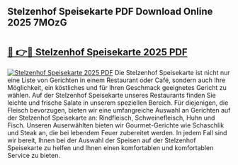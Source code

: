 ## Stelzenhof Speisekarte PDF Download Online 2025 7MOzG

# <h2><a href="http://gc6n50.nevu.top/?p=Stelzenhof+Speisekarte">🔗 👉🔴 Stelzenhof Speisekarte 2025 PDF</a></h2>

[![Stelzenhof Speisekarte 2025 PDF](https://i.imgur.com/dBaPXMq.png)](http://gc6n50.nevu.top/?p=Stelzenhof+Speisekarte)
Die Stelzenhof Speisekarte ist nicht nur eine Liste von Gerichten in einem Restaurant oder Café, sondern auch Ihre Möglichkeit, ein köstliches und für Ihren Geschmack geeignetes Gericht zu wählen. Auf der Stelzenhof Speisekarte unseres Restaurants finden Sie leichte und frische Salate in unserem speziellen Bereich. Für diejenigen, die Fleisch bevorzugen, bieten wir eine umfangreiche Auswahl an Gerichten auf der Stelzenhof Speisekarte an: Rindfleisch, Schweinefleisch, Huhn und Fisch. Unseren Auserwählten bieten wir Gourmet-Gerichte wie Schaschlik und Steak an, die bei lebendem Feuer zubereitet werden. In jedem Fall sind wir bereit, Ihnen bei der Auswahl der Speisen auf der Stelzenhof Speisekarte zu helfen und Ihnen einen komfortablen und komfortablen Service zu bieten.
